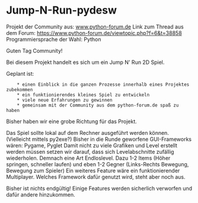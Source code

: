 # Jump-N-Run-pydesw
Projekt der Community aus: www.python-forum.de Link zum Thread aus dem Forum: https://www.python-forum.de/viewtopic.php?f=6&t=38858 Programmiersprache der Wahl: Python

Guten Tag Community!

Bei diesem Projekt handelt es sich um ein Jump N' Run 2D Spiel.

Geplant ist:

        * einen Einblick in die ganzen Prozesse innerhalb eines Projektes zubekommen
        * ein funktionierendes kleines Spiel zu entwickeln
        * viele neue Erfahrungen zu gewinnen 
        * gemeinsam mit der Community aus dem python-forum.de spaß zu haben

Bisher haben wir eine grobe Richtung für das Projekt.

Das Spiel sollte lokal auf dem Rechner ausgeführt werden können. (Vielleicht mittels py2exe?) Bisher in die Runde geworfene GUI-Frameworks wären: Pygame, Pyglet Damit nicht zu viele Grafiken und Level erstellt werden müssen setzen wir darauf, dass sich Levelabschnitte zufällig wiederholen. Demnach eine Art Endloslevel. Dazu 1-2 Items (Höher springen, schneller laufen) und eben 1-2 Gegner (Links-Rechts Bewegung, Bewegung zum Spieler) Ein weiteres Feature wäre ein funktionierender Multiplayer. Welches Framework dafür genutzt wird, steht aber noch aus.

Bisher ist nichts endgültig! Einige Features werden sicherlich verworfen und dafür andere hinzukommen. 
